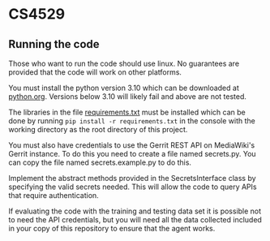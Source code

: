 # CS4529

## Running the code

Those who want to run the code should use linux. No guarantees are provided that the code will work on other platforms.

You must install the python version 3.10 which can be downloaded at [python.org](https://www.python.org/downloads/). Versions below 3.10 will likely fail and above are not tested.

The libraries in the file [requirements.txt](requirements.txt) must be installed which can be done by running ```pip install -r requirements.txt``` in the console with the working directory as the root directory of this project.

You must also have credentials to use the Gerrit REST API on MediaWiki's Gerrit instance. To do this you need to create a file named secrets.py. You can copy the file named secrets.example.py to do this.

Implement the abstract methods provided in the SecretsInterface class by specifying the valid
secrets needed. This will allow the code to query APIs that require authentication.

If evaluating the code with the training and testing data set it is possible not to need the API credentials, but you will need all the data collected included in your copy of this repository to ensure that the agent works.